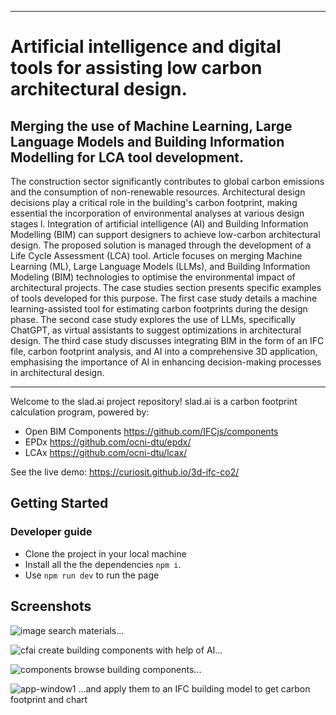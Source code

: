 

<hr>

# Artificial intelligence and digital tools for assisting low carbon architectural design. 

## Merging the use of Machine Learning, Large Language Models and Building Information Modelling for LCA tool development.

The construction sector significantly contributes to global carbon emissions and the consumption of non-renewable resources. Architectural design decisions play a critical role in the  building's carbon footprint, making essential  the incorporation of environmental analyses at various design stages l. Integration of artificial intelligence (AI) and Building Information Modelling (BIM) can support  designers to achieve low-carbon architectural design. The proposed solution is managed through the development of a Life Cycle Assessment (LCA) tool. Article focuses on merging Machine Learning (ML), Large Language Models (LLMs), and Building Information Modeling (BIM) technologies to optimise the environmental impact of architectural projects. The case studies section presents specific examples of tools developed for this purpose. The first case study details a machine learning-assisted tool for estimating carbon footprints during the design phase. The second case study explores the use of LLMs, specifically ChatGPT, as virtual assistants to suggest optimizations in architectural design. The third case study discusses integrating BIM in the form of an IFC file, carbon footprint analysis, and AI into a comprehensive 3D application, emphasising the importance of AI in enhancing decision-making processes in architectural design.


<hr>
Welcome to the slad.ai project repository! slad.ai is a carbon footprint calculation program, powered by:

- Open BIM Components https://github.com/IFCjs/components
- EPDx https://github.com/ocni-dtu/epdx/
- LCAx https://github.com/ocni-dtu/lcax/

See the live demo: https://curiosit.github.io/3d-ifc-co2/


## Getting Started

### Developer guide
- Clone the project in your local machine
- Install all the the dependencies `npm i`.
- Use `npm run dev` to run the page

## Screenshots

![image](https://github.com/Curiosit/3d-ifc-co2/assets/17218693/277f5816-4e54-474a-9033-86e4c5799973)
search materials...

![cfai](https://github.com/Curiosit/3d-ifc-co2/assets/17218693/fb23bc33-af8d-46d6-84ad-4ffd66195c20)
create building components with help of AI...

![components](https://github.com/Curiosit/3d-ifc-co2/assets/17218693/06a821b7-ca59-4543-ba2c-64f18cac487e)
browse building components...

![app-window1](https://github.com/Curiosit/3d-ifc-co2/assets/17218693/e5a51d8a-3b01-4ab3-99c7-fc65c8dede3f)
...and apply them to an IFC building model to get carbon footprint and chart




